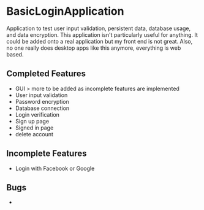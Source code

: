 # BasicLoginApplication

Application to test user input validation, persistent data, database usage, and data encryption. This application isn't particularly useful for anything. It could be added onto a real application but my front end is not great. Also, no one really does desktop apps like this anymore, everything is web based.

Completed Features
------------------
- GUI > more to be added as incomplete features are implemented
- User input validation
- Password encryption
- Database connection
- Login verification
- Sign up page
- Signed in page
- delete account

Incomplete Features
-------------------
- Login with Facebook or Google

Bugs
---
-
